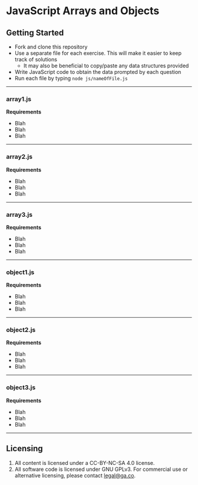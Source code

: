 # JavaScript Arrays and Objects

## Getting Started
* Fork and clone this repository
* Use a separate file for each exercise. This will make it easier to keep track of solutions
  * It may also be beneficial to copy/paste any data structures provided
* Write JavaScript code to obtain the data prompted by each question
* Run each file by typing `node js/nameOfFile.js`

---

### array1.js

**Requirements**
* Blah
* Blah
* Blah

---

### array2.js

**Requirements**
* Blah
* Blah
* Blah

---

### array3.js

**Requirements**
* Blah
* Blah
* Blah

---

### object1.js

**Requirements**
* Blah
* Blah
* Blah

---

### object2.js

**Requirements**
* Blah
* Blah
* Blah

---

### object3.js

**Requirements**
* Blah
* Blah
* Blah

---

## Licensing
1. All content is licensed under a CC-BY-NC-SA 4.0 license.
2. All software code is licensed under GNU GPLv3. For commercial use or alternative licensing, please contact legal@ga.co.
